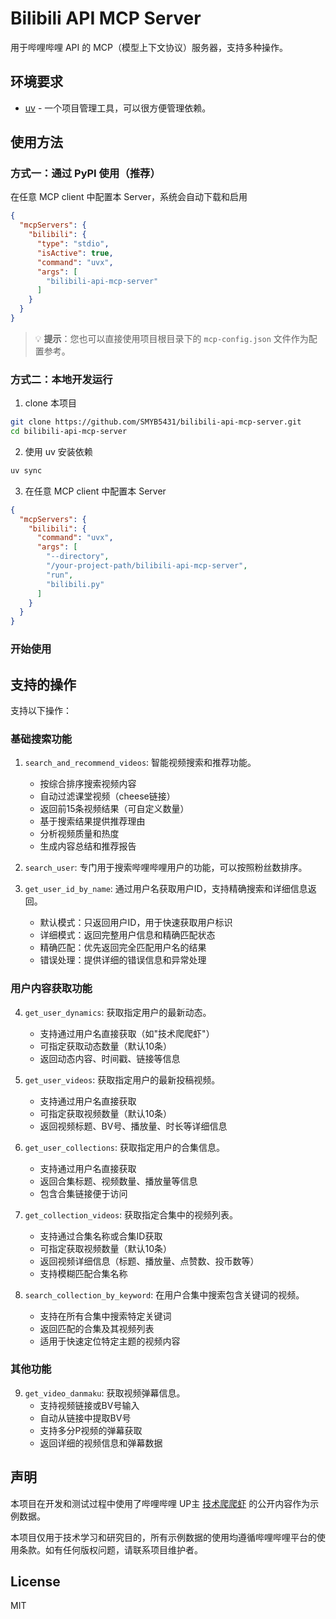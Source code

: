 # Bilibili API MCP Server

用于哔哩哔哩 API 的 MCP（模型上下文协议）服务器，支持多种操作。

## 环境要求

- [uv](https://docs.astral.sh/uv/) - 一个项目管理工具，可以很方便管理依赖。

## 使用方法

### 方式一：通过 PyPI 使用（推荐）

在任意 MCP client 中配置本 Server，系统会自动下载和启用

```json
{
  "mcpServers": {
    "bilibili": {
      "type": "stdio",
      "isActive": true,
      "command": "uvx",
      "args": [
        "bilibili-api-mcp-server"
      ]
    }
  }
}
```

> 💡 **提示**：您也可以直接使用项目根目录下的 `mcp-config.json` 文件作为配置参考。

### 方式二：本地开发运行

1. clone 本项目

```bash
git clone https://github.com/SMYB5431/bilibili-api-mcp-server.git
cd bilibili-api-mcp-server
```

2. 使用 uv 安装依赖

```bash
uv sync
```

3. 在任意 MCP client 中配置本 Server

```json
{
  "mcpServers": {
    "bilibili": {
      "command": "uvx",
      "args": [
        "--directory",
        "/your-project-path/bilibili-api-mcp-server",
        "run",
        "bilibili.py"
      ]
    }
  }
}
```

### 开始使用

## 支持的操作

支持以下操作：

### 基础搜索功能
1. `search_and_recommend_videos`: 智能视频搜索和推荐功能。
   - 按综合排序搜索视频内容
   - 自动过滤课堂视频（cheese链接）
   - 返回前15条视频结果（可自定义数量）
   - 基于搜索结果提供推荐理由
   - 分析视频质量和热度
   - 生成内容总结和推荐报告

2. `search_user`: 专门用于搜索哔哩哔哩用户的功能，可以按照粉丝数排序。

3. `get_user_id_by_name`: 通过用户名获取用户ID，支持精确搜索和详细信息返回。
   - 默认模式：只返回用户ID，用于快速获取用户标识
   - 详细模式：返回完整用户信息和精确匹配状态
   - 精确匹配：优先返回完全匹配用户名的结果
   - 错误处理：提供详细的错误信息和异常处理

### 用户内容获取功能
4. `get_user_dynamics`: 获取指定用户的最新动态。
   - 支持通过用户名直接获取（如"技术爬爬虾"）
   - 可指定获取动态数量（默认10条）
   - 返回动态内容、时间戳、链接等信息

5. `get_user_videos`: 获取指定用户的最新投稿视频。
   - 支持通过用户名直接获取
   - 可指定获取视频数量（默认10条）
   - 返回视频标题、BV号、播放量、时长等详细信息

6. `get_user_collections`: 获取指定用户的合集信息。
   - 支持通过用户名直接获取
   - 返回合集标题、视频数量、播放量等信息
   - 包含合集链接便于访问

7. `get_collection_videos`: 获取指定合集中的视频列表。
   - 支持通过合集名称或合集ID获取
   - 可指定获取视频数量（默认10条）
   - 返回视频详细信息（标题、播放量、点赞数、投币数等）
   - 支持模糊匹配合集名称

8. `search_collection_by_keyword`: 在用户合集中搜索包含关键词的视频。
   - 支持在所有合集中搜索特定关键词
   - 返回匹配的合集及其视频列表
   - 适用于快速定位特定主题的视频内容

### 其他功能
9. `get_video_danmaku`: 获取视频弹幕信息。
   - 支持视频链接或BV号输入
   - 自动从链接中提取BV号
   - 支持多分P视频的弹幕获取
   - 返回详细的视频信息和弹幕数据

## 声明

本项目在开发和测试过程中使用了哔哩哔哩 UP主 [技术爬爬虾](https://space.bilibili.com/316183842) 的公开内容作为示例数据。

本项目仅用于技术学习和研究目的，所有示例数据的使用均遵循哔哩哔哩平台的使用条款。如有任何版权问题，请联系项目维护者。

## License

MIT
